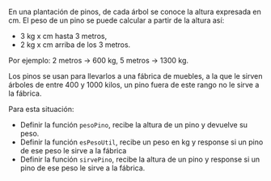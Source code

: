 En una plantación de pinos, de cada árbol se conoce la altura expresada en cm. El peso de un pino se puede calcular a partir de la altura así:

* 3 kg x cm hasta 3 metros,
* 2 kg x cm arriba de los 3 metros.

Por ejemplo: 2 metros -> 600 kg, 5 metros -> 1300 kg.

Los pinos se usan para llevarlos a una fábrica de muebles, a la que le sirven árboles de entre 400 y 1000 kilos, un pino fuera de este rango no le sirve a la fábrica.

Para esta situación:

* Definir la función ```pesoPino```, recibe la altura de un pino y devuelve su peso.
* Definir la función ```esPesoUtil```, recibe un peso en kg y response si un pino de ese peso le sirve a la fábrica
* Definir la función ```sirvePino```, recibe la altura de un pino y response si un pino de ese peso le sirve a la fábrica.
